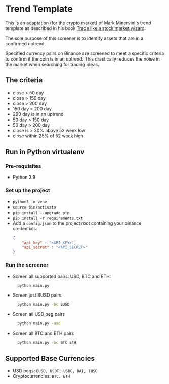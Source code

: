 # Trend Template
This is an adaptation (for the crypto market) of Mark Minervini's trend template as described in his book [Trade like a stock market wizard](https://www.goodreads.com/en/book/show/16189528-trade-like-a-stock-market-wizard).

The sole purpose of this screener is to identify assets that are in a confirmed uptrend.

Specified currency pairs on Binance are screened to meet a specific criteria to confirm if the coin is in an uptrend.
This drastically reduces the noise in the market when searching for trading ideas.

## The criteria
* close > 50 day
* close > 150 day
* close > 200 day
* 150 day > 200 day
* 200 day is in an uptrend
* 50 day > 150 day
* 50 day > 200 day
* close is > 30% above 52 week low
* close within 25% of 52 week high

## Run in Python virtualenv
### Pre-requisites

* Python 3.9

### Set up the project
* `python3 -m venv`
* `source bin/activate`
* `pip install --upgrade pip`
* `pip install -r requirements.txt`
* Add a `config.json` to the project root containing your binance credentials:
    ```json
    {
        "api_key" : "<API_KEY>",
        "api_secret" : "<API_SECRET>"
    }
    ```

### Run the screener
* Screen all supported pairs: USD, BTC and ETH:
  ```sh
    python main.py
    ```
* Screen just BUSD pairs
  ```sh
    python main.py -bc BUSD
    ```
* Screen all USD peg pairs
  ```sh
    python main.py -usd
    ```
* Screen all BTC and ETH pairs
  ```sh
    python main.py -bc BTC ETH
    ```
  
## Supported Base Currencies
* USD pegs: `BUSD, USDT, USDC, DAI, TUSD`
* Cryptocurrencies: `BTC, ETH`

